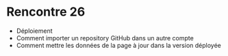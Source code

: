 # Rencontre 26

- Déploiement
- Comment importer un repository GitHub dans un autre compte
- Comment mettre les données de la page à jour dans la version déployée




